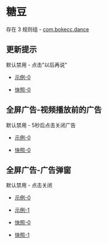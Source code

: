 # 糖豆

存在 3 规则组 - [com.bokecc.dance](/src/apps/com.bokecc.dance.ts)

## 更新提示

默认禁用 - 点击"以后再说"

- [示例-0](https://m.gkd.li/57941037/9156698c-76bb-4921-a39d-96a20c45260b)

- [快照-0](https://i.gkd.li/import/14071977)

## 全屏广告-视频播放前的广告

默认禁用 - 5秒后点击关闭广告

- [示例-0](https://m.gkd.li/57941037/f70ca3e3-762c-47ba-aed8-c9e8d5955b7e)

- [快照-0](https://i.gkd.li/import/14318204)

## 全屏广告-广告弹窗

默认禁用 - 点击关闭

- [示例-0](https://m.gkd.li/57941037/e866b196-04f3-454a-9eb3-a766fed952ba)
- [示例-1](https://m.gkd.li/57941037/45eb8c79-f683-4fcd-a2c4-0c9d1ff9d998)

- [快照-0](https://i.gkd.li/import/14318249)
- [快照-1](https://i.gkd.li/import/14318261)
